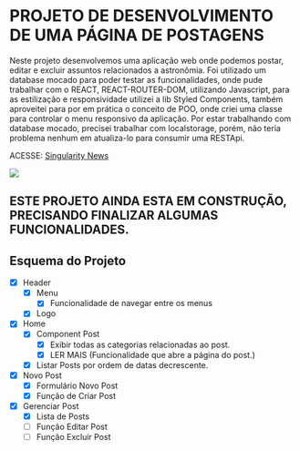# PROJETO DE DESENVOLVIMENTO DE UMA PÁGINA DE POSTAGENS
Neste projeto desenvolvemos uma aplicação web onde podemos postar, editar e excluir assuntos relacionados a astronômia.
Foi utilizado um database mocado para poder testar as funcionalidades, onde pude trabalhar com o REACT, REACT-ROUTER-DOM, utilizando Javascript, para as estilização e responsividade utilizei a lib Styled Components, também aproveitei para por em prática o conceito de POO, onde criei uma classe para controlar o menu responsivo da aplicação.
Por estar trabalhando com database mocado, precisei trabalhar com localstorage, porém, não teria problema nenhum em atualiza-lo para consumir uma RESTApi.

ACESSE: [Singularity News](https://singularitynews.netlify.app/blog)

<img src="https://i.ibb.co/1tjgZkjc/blog.png" />

<h2>ESTE PROJETO AINDA ESTA EM CONSTRUÇÃO, PRECISANDO FINALIZAR ALGUMAS FUNCIONALIDADES.</h2>


## Esquema do Projeto
- [x] Header
  - [x] Menu
    - [x] Funcionalidade de navegar entre os menus
  - [x] Logo
- [x] Home
  - [x] Component Post
    - [x] Exibir todas as categorias relacionadas ao post.
    - [x] LER MAIS (Funcionalidade que abre a página do post.)
  - [x] Listar Posts por ordem de datas decrescente.
- [x] Novo Post
  - [x] Formulário Novo Post
  - [x] Função de Criar Post
- [x] Gerenciar Post
  - [x] Lista de Posts
  - [ ] Função Editar Post
  - [ ] Função Excluir Post
